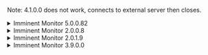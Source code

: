 Note: 4.1.0.0 does not work, connects to external server then closes.  

<details>
  <summary>Imminent Monitor 5.0.0.82</summary>
  <img src="https://github.com/yuankong666/Ultimate-RAT-Collection/assets/128066597/847ee1ec-84aa-4381-8c7b-f6de275950e1" alt="1" />
</details>

<details>
  <summary>Imminent Monitor 2.0.0.8</summary>
  <img src="https://github.com/user-attachments/assets/1b88d312-774a-4f34-890a-b12ed14e87a9" alt="1" />
</details>

<details>
  <summary>Imminent Monitor 2.0.1.9</summary>
  <img src="https://github.com/user-attachments/assets/fae2a3d5-1418-4b54-ae73-3442bf65e006" alt="1" />
</details>

<details>
  <summary>Imminent Monitor 3.9.0.0</summary>
  <img src="https://github.com/user-attachments/assets/ced332b4-6c36-43ba-b138-cbb3425d6ad0" alt="1" />
</details>
